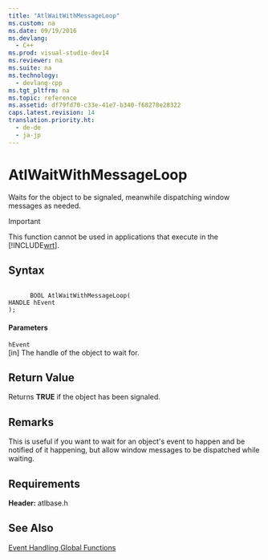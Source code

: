 ```yaml
---
title: "AtlWaitWithMessageLoop"
ms.custom: na
ms.date: 09/19/2016
ms.devlang: 
  - C++
ms.prod: visual-studio-dev14
ms.reviewer: na
ms.suite: na
ms.technology: 
  - devlang-cpp
ms.tgt_pltfrm: na
ms.topic: reference
ms.assetid: df79fd70-c33e-41e7-b340-f68278e28322
caps.latest.revision: 14
translation.priority.ht: 
  - de-de
  - ja-jp
---
```

# AtlWaitWithMessageLoop
Waits for the object to be signaled, meanwhile dispatching window messages as needed.  
  
> [!IMPORTANT]
>  This function cannot be used in applications that execute in the [!INCLUDE[wrt](../vs140/includes/wrt_md.md)].  
  
## Syntax  
  
```  
  
      BOOL AtlWaitWithMessageLoop(  
HANDLE hEvent   
);  
```  
  
#### Parameters  
 `hEvent`  
 [in] The handle of the object to wait for.  
  
## Return Value  
 Returns **TRUE** if the object has been signaled.  
  
## Remarks  
 This is useful if you want to wait for an object's event to happen and be notified of it happening, but allow window messages to be dispatched while waiting.  
  
## Requirements  
 **Header:** atlbase.h  
  
## See Also  
 [Event Handling Global Functions](../vs140/Event-Handling-Global-Functions.md)
